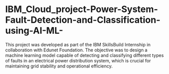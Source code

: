 # IBM_Cloud_project-Power-System-Fault-Detection-and-Classification-using-AI-ML-
This project was developed as part of the IBM SkillsBuild Internship in collaboration with Edunet Foundation. The objective was to design a machine learning model capable of detecting and classifying different types of faults in an electrical power distribution system, which is crucial for maintaining grid stability and operational efficiency.
